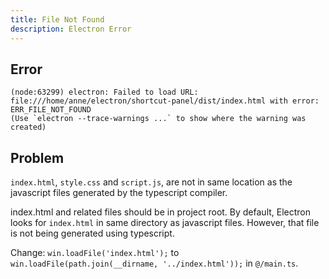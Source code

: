 ```yaml
---
title: File Not Found
description: Electron Error
---
```


## Error

```log
(node:63299) electron: Failed to load URL: file:///home/anne/electron/shortcut-panel/dist/index.html with error: ERR_FILE_NOT_FOUND 
(Use `electron --trace-warnings ...` to show where the warning was created)
```

## Problem

`index.html`, `style.css` and `script.js`, are not in same location as the javascript files generated by the typescript compiler.   

index.html and related files should be in project root.  By default, Electron looks for `index.html` in same directory as  javascript files. However, that file is not being generated using typescript.

Change: `win.loadFile('index.html');` to `win.loadFile(path.join(__dirname, '../index.html'));` in `@/main.ts`.